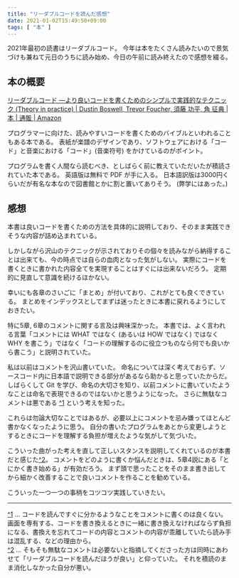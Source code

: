 ```yaml
---
title: "リーダブルコードを読んだ感想"
date: 2021-01-02T15:49:50+09:00
tags: [ "本" ]
---
```


2021年最初の読書はリーダブルコード。
今年は本をたくさん読みたいので景気づけも兼ねて元日のうちに読み始め、今日の午前に読み終えたので感想を綴る。

## 本の概要

[リーダブルコード ―より良いコードを書くためのシンプルで実践的なテクニック (Theory in practice) | Dustin Boswell, Trevor Foucher, 須藤 功平, 角 征典 |本 | 通販 | Amazon](https://www.amazon.co.jp/dp/4873115655/ref=cm_sw_r_cp_ep_dp_K21dCbS19WG0N)

プログラマーに向けた、読みやすいコードを書くためのバイブルといわれることもある本である。
表紙が楽譜のデザインであり、ソフトウェアにおける「コード」と音楽における「コード」(音楽符号) をかけているのがポイント。

プログラムを書く人間なら読むべき、としばらく前に教えていただいたが積読されていた本である。
英語版は無料で PDF が手に入る。
日本語訳版は3000円くらいだが有名な本なので図書館とかに割と置いてありそう。
(弊学にはあった。)

## 感想

本書は良いコードを書くための方法を具体的に説明しており、そのまま実践できそうな内容が詰め込まれている。

しかしながら沢山のテクニックが示されておりその個々を読みながら納得することは出来ても、今の時点では自らの血肉となった気がしない。
実際にコードを書くときに書かれた内容全てを実現することはすぐには出来ないだろう。
定期的に見直して意識を続けるほかない。

幸いにも各章のさいごに「まとめ」が付いており、これがとても良くできている。
まとめをインデックスとしてまずは迷ったときに本書に戻れるようにしておきたい。

特に5章, 6章のコメントに関する言及は興味深かった。
本書では、よく言われる言葉「コメントには WHAT ではなく (あるいは HOW ではなく) ではなく WHY を書こう」ではなく「コードの理解するのに役立つものなら何でも良いから書こう」と説明されていた。

私は以前はコメントを沢山書いていた。
命名については深く考えておらず、ソースコード内に日本語で説明できる部分があるなら助かると思っていたからだ。
しばらくして Git を学び、命名の大切さを知り、以前コメントに書いていたようなことは命名で表現できるのではないかと思うようになった。
さらに無駄なコメントは悪である <a href="#annotation-1-from" id="annotation-1">^1</a> という考えを知った。

これらは勿論大切なことではあるが、必要以上にコメントを忌み嫌ってほとんど書かなくなったように思う。
自分の書いたプログラムをあとから変更しようとするときにコードを理解する負担が増えたような気がして気づいた。

こういった曲がった考えを直して正しいスタンスを説明してくれているのが本書だと感じた<a href="#annotation-2-from" id="annotation-2">^2</a>。
コメントをどのように書くか悩んだときは、5章4説にある「とにかく書き始める」が有効だろう。
まず頭で思ったことをそのまま書き出してから細かく改善することで良いコメントを作ることを勧めている。

こういった一つ一つの事柄をコツコツ実践していきたい。

---

<div>
  <a href="#annotation-1" id="annotation-1-from">^1</a> ... 
  コードを読んですぐに分かるようなことをコメントに書くのは良くない。
  画面を専有する、コードを書き換えるときに一緒に書き換えなければならず負担になる、書換えを忘れてコードの内容とコメントの内容が乖離していたら読み手は混乱する、などの理由から。
</div>
<div>
  <a href="#annotation-2" id="annotation-2-from">^2</a> ... 
  そもそも無駄なコメントは必要ないと指摘してくださった方は同時にあわせて「リーダブルコードを読んだほうが良い」と仰っていた。
  それを積読のまま消化しなかった自分が悪い。
</div>
